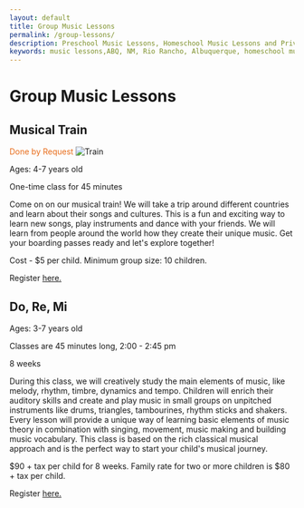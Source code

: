 ```yaml
---
layout: default
title: Group Music Lessons
permalink: /group-lessons/
description: Preschool Music Lessons, Homeschool Music Lessons and Private Music Lessons in Rio Rancho and Albuquerque area, NM.
keywords: music lessons,ABQ, NM, Rio Rancho, Albuquerque, homeschool music lessons, preschool music lessons, private music lessons
---
```

# Group Music Lessons

## Musical Train

<span style="color:#e86c1a">Done by Request</span>
<img src="{{ site.url }}/images/Trainweb.png" alt="Train"  />

Ages: 4-7 years old

One-time class for 45 minutes

Come on on our musical train! We will take a trip around different countries and learn about their songs and cultures. This is a fun and exciting way to learn new songs, play instruments and dance with your friends. We will learn from people around the world how they create their unique music. Get your boarding passes ready and let's explore together!

Cost - $5 per child. Minimum group size: 10 children.

Register <a href="{{ site.url }}/registration" target="_blank">here.</a>
<br />

## Do, Re, Mi

Ages: 3-7 years old

Classes are 45 minutes long, 2:00 - 2:45 pm

8 weeks

During this class, we will creatively study the main elements of music, like melody, rhythm, timbre, dynamics and tempo. Children will enrich their auditory skills and create and play music in small groups on unpitched instruments like drums, triangles, tambourines, rhythm sticks and shakers. Every lesson will provide a unique way of learning basic elements of music theory in combination with singing, movement, music making and building music vocabulary. This class is based on the rich classical musical approach and is the perfect way to start your child's musical journey.

$90 + tax per child for 8 weeks. Family rate for two or more children is $80 + tax per child.

Register <a href="{{ site.url }}/registration" target="_blank">here.</a>
<br />
